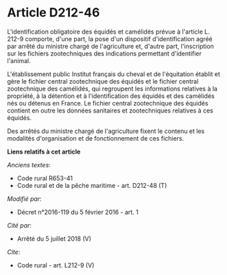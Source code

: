 # Article D212-46

L'identification obligatoire des équidés et camélidés prévue à l'article L. 212-9 comporte, d'une part, la pose d'un
dispositif d'identification agréé par arrêté du ministre chargé de l'agriculture et, d'autre part, l'inscription sur les
fichiers zootechniques des indications permettant d'identifier l'animal. 

L'établissement public Institut français du cheval et de l'équitation établit et gère le fichier central zootechnique des
équidés et le fichier central zootechnique des camélidés, qui regroupent les informations relatives à la propriété, à la
détention et à l'identification des équidés et des camélidés nés ou détenus en France. Le fichier central zootechnique des
équidés contient en outre les données sanitaires et zootechniques relatives à ces équidés. 

Des arrêtés du ministre chargé de l'agriculture fixent le contenu et les modalités d'organisation et de fonctionnement de ces
fichiers.

**Liens relatifs à cet article**

_Anciens textes_:

  - Code rural R653-41
  - Code rural et de la pêche maritime - art. D212-48 (T)

_Modifié par_:

  - Décret n°2016-119 du 5 février 2016 - art. 1

_Cité par_:

  - Arrêté du 5 juillet 2018 (V)

_Cite_:

  - Code rural - art. L212-9 (V)
